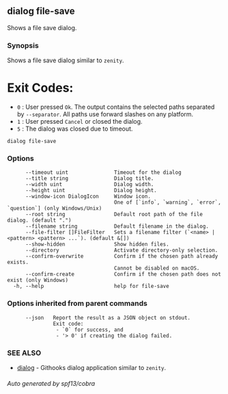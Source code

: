 ## dialog file-save

Shows a file save dialog.

### Synopsis

Shows a file save dialog similar to `zenity`.
# Exit Codes:

- `0` : User pressed `Ok`. The output contains the selected paths
        separated by `--separator`. All paths use forward slashes
        on any platform.
- `1` : User pressed `Cancel` or closed the dialog.
- `5` : The dialog was closed due to timeout.

```
dialog file-save
```

### Options

```
      --timeout uint               Timeout for the dialog
      --title string               Dialog title.
      --width uint                 Dialog width.
      --height uint                Dialog height.
      --window-icon DialogIcon     Window icon.
                                   One of [`info`, `warning`, `error`, `question`] (only Windows/Unix)
      --root string                Default root path of the file dialog. (default ".")
      --filename string            Default filename in the dialog.
      --file-filter []FileFilter   Sets a filename filter (`<name> | <pattern> <pattern> ...`). (default &[])
      --show-hidden                Show hidden files.
      --directory                  Activate directory-only selection.
      --confirm-overwrite          Confirm if the chosen path already exists.
                                   Cannot be disabled on macOS.
      --confirm-create             Confirm if the chosen path does not exist (only Windows)
  -h, --help                       help for file-save
```

### Options inherited from parent commands

```
      --json   Report the result as a JSON object on stdout.
               Exit code:
               	- `0` for success, and
               	- '> 0' if creating the dialog failed.
```

### SEE ALSO

* [dialog](dialog.md)	 - Githooks dialog application similar to `zenity`.

###### Auto generated by spf13/cobra 
